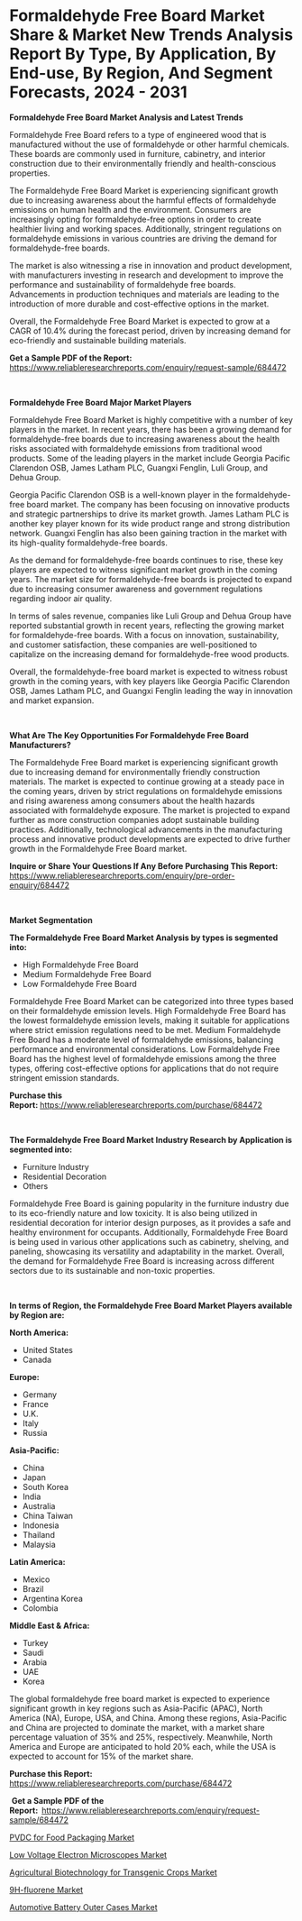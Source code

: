 <p><h1>Formaldehyde Free Board Market Share & Market New Trends Analysis Report By Type, By Application, By End-use, By Region, And Segment Forecasts, 2024 - 2031</h1></p><p><strong>Formaldehyde Free Board Market Analysis and Latest Trends</strong></p>
<p><p>Formaldehyde Free Board refers to a type of engineered wood that is manufactured without the use of formaldehyde or other harmful chemicals. These boards are commonly used in furniture, cabinetry, and interior construction due to their environmentally friendly and health-conscious properties.</p><p>The Formaldehyde Free Board Market is experiencing significant growth due to increasing awareness about the harmful effects of formaldehyde emissions on human health and the environment. Consumers are increasingly opting for formaldehyde-free options in order to create healthier living and working spaces. Additionally, stringent regulations on formaldehyde emissions in various countries are driving the demand for formaldehyde-free boards.</p><p>The market is also witnessing a rise in innovation and product development, with manufacturers investing in research and development to improve the performance and sustainability of formaldehyde free boards. Advancements in production techniques and materials are leading to the introduction of more durable and cost-effective options in the market.</p><p>Overall, the Formaldehyde Free Board Market is expected to grow at a CAGR of 10.4% during the forecast period, driven by increasing demand for eco-friendly and sustainable building materials.</p></p>
<p><strong>Get a Sample PDF of the Report:&nbsp;</strong> <a href="https://www.reliableresearchreports.com/enquiry/request-sample/684472">https://www.reliableresearchreports.com/enquiry/request-sample/684472</a></p>
<p>&nbsp;</p>
<p><strong>Formaldehyde Free Board Major Market Players</strong></p>
<p><p>Formaldehyde Free Board Market is highly competitive with a number of key players in the market. In recent years, there has been a growing demand for formaldehyde-free boards due to increasing awareness about the health risks associated with formaldehyde emissions from traditional wood products. Some of the leading players in the market include Georgia Pacific Clarendon OSB, James Latham PLC, Guangxi Fenglin, Luli Group, and Dehua Group. </p><p>Georgia Pacific Clarendon OSB is a well-known player in the formaldehyde-free board market. The company has been focusing on innovative products and strategic partnerships to drive its market growth. James Latham PLC is another key player known for its wide product range and strong distribution network. Guangxi Fenglin has also been gaining traction in the market with its high-quality formaldehyde-free boards.</p><p>As the demand for formaldehyde-free boards continues to rise, these key players are expected to witness significant market growth in the coming years. The market size for formaldehyde-free boards is projected to expand due to increasing consumer awareness and government regulations regarding indoor air quality.</p><p>In terms of sales revenue, companies like Luli Group and Dehua Group have reported substantial growth in recent years, reflecting the growing market for formaldehyde-free boards. With a focus on innovation, sustainability, and customer satisfaction, these companies are well-positioned to capitalize on the increasing demand for formaldehyde-free wood products.</p><p>Overall, the formaldehyde-free board market is expected to witness robust growth in the coming years, with key players like Georgia Pacific Clarendon OSB, James Latham PLC, and Guangxi Fenglin leading the way in innovation and market expansion.</p></p>
<p>&nbsp;</p>
<p><strong>What Are The Key Opportunities For Formaldehyde Free Board Manufacturers?</strong></p>
<p><p>The Formaldehyde Free Board market is experiencing significant growth due to increasing demand for environmentally friendly construction materials. The market is expected to continue growing at a steady pace in the coming years, driven by strict regulations on formaldehyde emissions and rising awareness among consumers about the health hazards associated with formaldehyde exposure. The market is projected to expand further as more construction companies adopt sustainable building practices. Additionally, technological advancements in the manufacturing process and innovative product developments are expected to drive further growth in the Formaldehyde Free Board market.</p></p>
<p><strong>Inquire or Share Your Questions If Any Before Purchasing This Report:</strong> <a href="https://www.reliableresearchreports.com/enquiry/pre-order-enquiry/684472">https://www.reliableresearchreports.com/enquiry/pre-order-enquiry/684472</a></p>
<p>&nbsp;</p>
<p><strong>Market Segmentation</strong></p>
<p><strong>The Formaldehyde Free Board Market Analysis by types is segmented into:</strong></p>
<p><ul><li>High Formaldehyde Free Board</li><li>Medium Formaldehyde Free Board</li><li>Low Formaldehyde Free Board</li></ul></p>
<p><p>Formaldehyde Free Board Market can be categorized into three types based on their formaldehyde emission levels. High Formaldehyde Free Board has the lowest formaldehyde emission levels, making it suitable for applications where strict emission regulations need to be met. Medium Formaldehyde Free Board has a moderate level of formaldehyde emissions, balancing performance and environmental considerations. Low Formaldehyde Free Board has the highest level of formaldehyde emissions among the three types, offering cost-effective options for applications that do not require stringent emission standards.</p></p>
<p><strong>Purchase this Report:&nbsp;</strong><a href="https://www.reliableresearchreports.com/purchase/684472">https://www.reliableresearchreports.com/purchase/684472</a></p>
<p>&nbsp;</p>
<p><strong>The Formaldehyde Free Board Market Industry Research by Application is segmented into:</strong></p>
<p><ul><li>Furniture Industry</li><li>Residential Decoration</li><li>Others</li></ul></p>
<p><p>Formaldehyde Free Board is gaining popularity in the furniture industry due to its eco-friendly nature and low toxicity. It is also being utilized in residential decoration for interior design purposes, as it provides a safe and healthy environment for occupants. Additionally, Formaldehyde Free Board is being used in various other applications such as cabinetry, shelving, and paneling, showcasing its versatility and adaptability in the market. Overall, the demand for Formaldehyde Free Board is increasing across different sectors due to its sustainable and non-toxic properties.</p></p>
<p>&nbsp;</p>
<p><strong>In terms of Region, the Formaldehyde Free Board Market Players available by Region are:</strong></p>
<p>
    <p> <strong> North America: </strong>
        <ul>
            <li>United States</li>
            <li>Canada</li>
        </ul>
        </p> 
    <p> <strong> Europe: </strong>
        <ul>
            <li>Germany</li>
            <li>France</li>
            <li>U.K.</li>
            <li>Italy</li>
            <li>Russia</li>
        </ul>
        </p> 
    <p> <strong> Asia-Pacific: </strong>
        <ul>
            <li>China</li>
            <li>Japan</li>
            <li>South Korea</li>
            <li>India</li>
            <li>Australia</li>
            <li>China Taiwan</li>
            <li>Indonesia</li>
            <li>Thailand</li>
            <li>Malaysia</li>
        </ul>
        </p> 
    <p> <strong> Latin America: </strong>
        <ul>
            <li>Mexico</li>
            <li>Brazil</li>
            <li>Argentina Korea</li>
            <li>Colombia</li>
        </ul>
        </p> 
    <p> <strong> Middle East & Africa: </strong>
        <ul>
            <li>Turkey</li>
            <li>Saudi</li>
            <li>Arabia</li>
            <li>UAE</li>
            <li>Korea</li>
        </ul>
    </p>
    </p>
<p><p>The global formaldehyde free board market is expected to experience significant growth in key regions such as Asia-Pacific (APAC), North America (NA), Europe, USA, and China. Among these regions, Asia-Pacific and China are projected to dominate the market, with a market share percentage valuation of 35% and 25%, respectively. Meanwhile, North America and Europe are anticipated to hold 20% each, while the USA is expected to account for 15% of the market share.</p></p>
<p><strong>Purchase this Report: </strong><a href="https://www.reliableresearchreports.com/purchase/684472">https://www.reliableresearchreports.com/purchase/684472</a></p>
<p>&nbsp;<strong>Get a Sample PDF of the Report:&nbsp;&nbsp;</strong><a href="https://www.reliableresearchreports.com/enquiry/request-sample/684472">https://www.reliableresearchreports.com/enquiry/request-sample/684472</a></p>
<p><strong></strong></p>
<p><p><a href="https://frill-swim-3cd.notion.site/PVDC-for-Food-Packaging-Market-A-Comprehensive-Report-of-its-Market-Share-Growth-Trends-2024-20-38e3eb756c924542b5d0afbf37f4319e">PVDC for Food Packaging Market</a></p><p><a href="https://view.publitas.com/reportprime-1/low-voltage-electron-microscopes-market-dynamics-2024-2031-also-about-its-market-trends-projections-and-opportunities/">Low Voltage Electron Microscopes Market</a></p><p><a href="https://view.publitas.com/reportprime-1/agricultural-biotechnology-for-transgenic-crops-market-size-and-growth-market-segmentation-regional-and-country-breakdowns-and-market-trends-for-period-from-2024-2031/">Agricultural Biotechnology for Transgenic Crops Market</a></p><p><a href="https://gentle-editor-9db.notion.site/9H-fluorene-Market-Analysis-and-Market-Size-Global-Industry-Overview-Market-Segmentation-and-Forec-9be4ce9c1d244c82bad7a9405e517e02">9H-fluorene Market</a></p><p><a href="https://cautious-neon-760.notion.site/Automotive-Battery-Outer-Cases-Market-Challenges-Opportunities-and-Growth-Drivers-and-Major-Marke-ad15c4b6f6b3401f87d5270e9a2ad38c">Automotive Battery Outer Cases Market</a></p></p>
